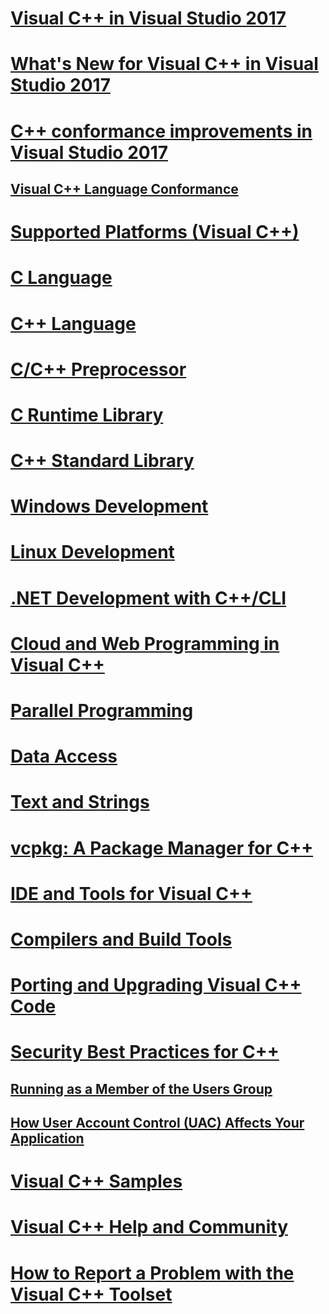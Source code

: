 # [Visual C++ in Visual Studio 2017](visual-cpp-in-visual-studio.md)
# [What's New for Visual C++ in Visual Studio 2017](what-s-new-for-visual-cpp-in-visual-studio.md)
# [C++ conformance improvements in Visual Studio 2017](cpp-conformance-improvements-2017.md)
## [Visual C++ Language Conformance](visual-cpp-language-conformance.md)
# [Supported Platforms (Visual C++)](supported-platforms-visual-cpp.md)
# [C Language](c-language/c-language-reference.md)
# [C++ Language](cpp/cpp-language-reference.md)
# [C/C++ Preprocessor](preprocessor/c-cpp-preprocessor-reference.md)
# [C Runtime Library](c-runtime-library/c-run-time-library-reference.md)
# [C++ Standard Library](standard-library/cpp-standard-library-reference.md)
# [Windows Development](windows/overview-of-windows-programming-in-cpp.md)
# [Linux Development](linux/download-install-and-setup-the-linux-development-workload.md)
# [.NET Development with C++/CLI](dotnet/dotnet-programming-with-cpp-cli-visual-cpp.md)
# [Cloud and Web Programming in Visual C++](cloud/cloud-and-web-programming-in-visual-cpp.md)
# [Parallel Programming](parallel/parallel-programming-in-visual-cpp.md)
# [Data Access](data/data-access-in-cpp.md)
# [Text and Strings](text/text-and-strings-in-visual-cpp.md)
# [vcpkg: A Package Manager for C++](vcpkg.md)
# [IDE and Tools for Visual C++](ide/ide-and-tools-for-visual-cpp-development.md)
# [Compilers and Build Tools](build/building-c-cpp-programs.md)
# [Porting and Upgrading Visual C++ Code](porting/visual-cpp-porting-and-upgrading-guide.md)
# [Security Best Practices for C++](security/security-best-practices-for-cpp.md)
## [Running as a Member of the Users Group](security/running-as-a-member-of-the-users-group.md)
## [How User Account Control (UAC) Affects Your Application](security/how-user-account-control-uac-affects-your-application.md)
# [Visual C++ Samples](visual-cpp-samples.md)
# [Visual C++ Help and Community](visual-cpp-help-and-community.md)
# [How to Report a Problem with the Visual C++ Toolset](how-to-report-a-problem-with-the-visual-cpp-toolset.md)